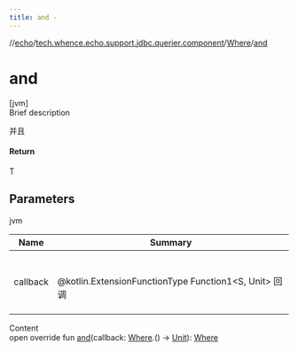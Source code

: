 ```yaml
---
title: and -
---
```

//[echo](../../index.md)/[tech.whence.echo.support.jdbc.querier.component](../index.md)/[Where](index.md)/[and](and.md)



# and  
[jvm]  
Brief description  


并且



#### Return  


T



## Parameters  
  
jvm  
  
|  Name|  Summary| 
|---|---|
| callback| <br><br>@kotlin.ExtensionFunctionType Function1<S, Unit> 回调<br><br>
  
  
Content  
open override fun [and](and.md)(callback: [Where](index.md).() -> [Unit](https://kotlinlang.org/api/latest/jvm/stdlib/kotlin/-unit/index.html)): [Where](index.md)  



